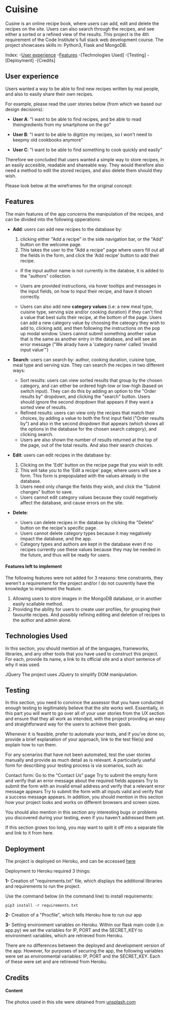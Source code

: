 # Cuisine

Cusine is an online recipe book, where users can add, edit and delete the recipes on the site. Users can also search through the recipes, and see either a sorted or a refined view of the results. This project is the 4th requirement of the Code Institute's full stack web development course. The project showcases skills in: Python3, Flask and MongoDB.


Index:
-[User experience](#credits)
-[Features]()
-[Technologies Used]
-[Testing]
-[Deployment]
-[Credits]



## User experience 

Users wanted a way to be able to find new recipes written by real people, and also to easily share their own recipes. 

For example, please read the user stories below (from which we based our design decisions):

* **User A**: "I want to be able to find recipes, and be able to read theingredients from my smartphone on the go"   
    
* **User B**: "I want to be able to digitize my recipes, so I won't need to keepmy old cookbooks anymore"  
    
* **User C**: "I want to be able to find something to cook quickly and easily"

Therefore we concluded that users wanted a simple way to store recipes, in an easily accesible, readable and shareable way. They would therefore also need a method to edit the stored recipes, and also delete them should they wish.

Please look below at the wireframes for the original concept:



## Features

The main features of the app concerns the manipulation of the recipes, and can be divided into the following opperations:

* **Add**: users can add new recipes to the database by: 
   1. clicking either "Add a recipe" in the side navigation bar, or the "Add" button on the welcome page.
   2. This takes the user to the "Add a recipe" page where users fill out all the fields in the form, and click the 'Add recipe' button to add their recipe.
   
   * If the input author name is not currently in the databse, it is added to the "authors" collection.
   
   * Users are provided instructions, via hover tooltips and messages in the input fields, on how to input their recipe, and have it shown correctly.
   
   * Users can also add new **category values** (i.e: a new meal type, cuisine type, serving size and/or cooking duration) if they can't find a value that best suits their recipe, at the bottom of the page. Users can add a new category value by choosing the cateogry they wish to add to, clicking add, and then following the instructions on the pop up modal window. Users cannot submit something another value that is the same as another entry in the database, and will see an error message ("We alrady have a 'category name' called 'invalid input value'")
   
* **Search**: users can search by: author, cooking duration, cuisine type, meal type and serving size. They can search the recipes in two different ways:
   * Sort results: users can view sorted results that group by the chosen category, and can either be ordered high-low or low-high (based on switch input). They can do this by adding an option to the "Order results by" dropdown, and clicking the "search" button. Users should ignore the second dropdown that appears if they want a sorted view of results.
   * Refined results: users can view only the recipes that match their choices, by adding a value to both the first input field ("Order results by") and also in the second dropdown that appears (which shows all the options in the database for the chosen search category), and clicking search.
   * Users are also shown the number of results returned at the top of the page, out of the total results. And also their search choices.

* **Edit**: users can edit recipes in the database by:
   1. Clicking on the 'Edit' button on the recipe page that you wish to edit.
   2. This will take you to the 'Edit a recipe' page, where users will see a form. This form is prepopulated with the values already in the database.
   3. Users need only change the fields they wish, and click the "Submit changes" button to save.
   
   * Users cannot edit category values because they could negatively affect the database, and cause errors on the site.

* **Delete**: 
   * Users can delete recipes in the databse by clicking the "Delete" button on the recipe's specific page.
   * Users cannot delete category types because it may negatively impact the database, and the app.
   * Category types and authors are kept in the database even if no recipes currently use these values because they may be needed in the future, and thus will be ready for users.  

#### Features left to implement

The following features were not added for 3 reasons: time constraints, they weren't a requirement for the project and/or I do not cuurently have the knowledge to implement the feature.

1. Allowing users to store images in the MongoDB database, or in another easily scallable method.
2. Providing the ability for users to create user profiles, for grouping their favourite recipes. And possibly refining editing and deletion of recipes to the author and admin alone.


## Technologies Used


In this section, you should mention all of the languages, frameworks, libraries, and any other tools that you have used to construct this project. For each, provide its name, a link to its official site and a short sentence of why it was used.

JQuery
The project uses JQuery to simplify DOM manipulation.

## Testing

In this section, you need to convince the assessor that you have conducted enough testing to legitimately believe that the site works well. Essentially, in this part you will want to go over all of your user stories from the UX section and ensure that they all work as intended, with the project providing an easy and straightforward way for the users to achieve their goals.

Whenever it is feasible, prefer to automate your tests, and if you've done so, provide a brief explanation of your approach, link to the test file(s) and explain how to run them.

For any scenarios that have not been automated, test the user stories manually and provide as much detail as is relevant. A particularly useful form for describing your testing process is via scenarios, such as:

Contact form:
Go to the "Contact Us" page
Try to submit the empty form and verify that an error message about the required fields appears
Try to submit the form with an invalid email address and verify that a relevant error message appears
Try to submit the form with all inputs valid and verify that a success message appears.
In addition, you should mention in this section how your project looks and works on different browsers and screen sizes.

You should also mention in this section any interesting bugs or problems you discovered during your testing, even if you haven't addressed them yet.

If this section grows too long, you may want to split it off into a separate file and link to it from here.

## Deployment

The project is deployed on Heroku, and can be accessed [here](https://recipe-app-python.herokuapp.com)  

Deployment to Heroku required 3 things:

**1-** Creation of "requirements.txt" file, which displays the additional libraries and requirements to run the project.

 Use the command below (in the command line) to install requirements:
 ~~~
 pip3 install -r requirements.txt
 ~~~

**2-** Creation of a "Procfile", which tells Heroku how to run our app

**3-** Setting environment variables on Heroku. 
Within our flask main code (i.e: app.py) we set the variables for IP, PORT and the SECRET_KEY to environment variables, which are retrieved from Heroku.



There are no differences between the deployed and development version of the app. However, for purposes of securing the app, the following variables were set as environmental variables: IP, PORT and the SECRET_KEY. Each of these were set and are retireved from Heroku.


## Credits

#### Content

The photos used in this site were obtained from [unsplash.com](https://unsplash.com)


